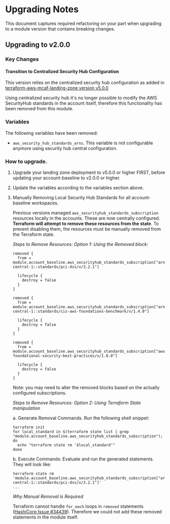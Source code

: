 # Upgrading Notes

This document captures required refactoring on your part when upgrading to a module version that contains breaking changes.

## Upgrading to v2.0.0

### Key Changes

#### Transition to Centralized Security Hub Configuration

This version relies on the centralized security hub configuration as added in [terraform-aws-mcaf-landing-zone version v5.0.0](https://github.com/schubergphilis/terraform-aws-mcaf-landing-zone/releases/tag/v5.0.0)  

Using centralized security hub it's no longer possible to modify the AWS SecurityHub standards in the account itself, therefore this functionality has been removed from this module. 


### Variables

The following variables have been removed:
* `aws_security_hub_standards_arns`. This variable is not configurable anymore using security hub central configuration.

### How to upgrade.

1. Upgrade your landing zone deployment to v5.0.0 or higher FIRST, before updating your account-baseline to v2.0.0 or higher.

2. Update the variables according to the variables section above. 

3. Manually Removing Local Security Hub Standards for all account-baseline workspaces.

    Previous versions managed `aws_securityhub_standards_subscription` resources locally in the accounts. These are now centrally configured. **Terraform will attempt to remove these resources from the state**. To prevent disabling them, the resources must be manually removed from the Terraform state.

    *Steps to Remove Resources: Option 1: Using the Removed block:*

    ```
    removed {
      from = module.account_baseline.aws_securityhub_standards_subscription["arn:aws:securityhub:eu-central-1::standards/pci-dss/v/3.2.1"]

      lifecycle {
        destroy = false
      }
    }

    removed {
      from = module.account_baseline.aws_securityhub_standards_subscription["arn:aws:securityhub:eu-central-1::standards/cis-aws-foundations-benchmark/v/1.4.0"]

      lifecycle {
        destroy = false
      }
    }

    removed {
      from = module.account_baseline.aws_securityhub_standards_subscription["aws-foundational-security-best-practices/v/1.0.0"]

      lifecycle {
        destroy = false
      }
    }
    ```

    Note: you may need to alter the removed blocks based on the actually configured subscriptions.


    *Steps to Remove Resources: Option 2: Using Terraform State manipulation*

    a. Generate Removal Commands. Run the following shell snippet:

    ```shell
    terraform init
    for local_standard in $(terraform state list | grep "module.account_baseline.aws_securityhub_standards_subscription"); do
      echo "terraform state rm '$local_standard'"
    done
    ```

    b. Execute Commands: Evaluate and run the generated statements. They will look like:

    ```shell
    terraform state rm 'module.account_baseline.aws_securityhub_standards_subscription["arn:aws:securityhub:eu-central-1::standards/pci-dss/v/3.2.1"]'
    ...
    ```

    *Why Manual Removal is Required*

    Terraform cannot handle `for_each` loops in `removed` statements ([HashiCorp Issue #34439](https://github.com/hashicorp/terraform/issues/34439)). Therefore we could not add these removed statements in the module itself. 
